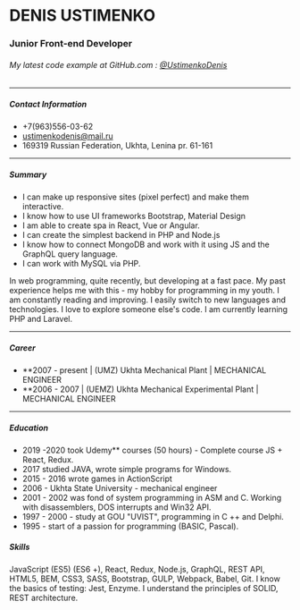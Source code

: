 # DENIS USTIMENKO

### Junior Front-end Developer

###### My latest code example at GitHub.com : [@UstimenkoDenis](https://github.com/UstimenkoDenis/Koshelek-test)

---

##### Contact Information
  - +7(963)556-03-62
  - ustimenkodenis@mail.ru
  - 169319 Russian Federation, Ukhta, Lenina pr. 61-161

---

##### Summary  
* I can make up responsive sites (pixel perfect) and make them interactive.
* I know how to use UI frameworks Bootstrap, Material Design
* I am able to create spa in React, Vue or Angular.
* I can create the simplest backend in PHP and Node.js
* I know how to connect MongoDB and work with it using JS and the GraphQL query language.
* I can work with MySQL via PHP.

In web programming, quite recently, but developing at a fast pace. My past experience helps me with this - my hobby for programming in my youth. I am constantly reading and improving. I easily switch to new languages ​​and technologies. I love to explore someone else's code. I am currently learning PHP and Laravel.

---

##### Career
* **2007 - present  | (UMZ) Ukhta Mechanical Plant | MECHANICAL ENGINEER
* **2006 - 2007     | (UEMZ) Ukhta Mechanical Experimental Plant | MECHANICAL ENGINEER

--- 

##### Education
* 2019 -2020 took Udemy** courses (50 hours) - Complete course JS + React, Redux.
* 2017 studied JAVA, wrote simple programs for Windows.
* 2015 - 2016 wrote games in ActionScript
* 2006 - Ukhta State University - mechanical engineer
* 2001 - 2002 was fond of system programming in ASM and C. Working with disassemblers, DOS interrupts and Win32 API.
* 1997 - 2000 - study at GOU "UVIST", programming in C ++ and Delphi.
* 1995 - start of a passion for programming (BASIC, Pascal). 


##### Skills
 JavaScript (ES5) (ES6 +), React, Redux, Node.js, GraphQL, REST API, HTML5, BEM, CSS3, SASS, Bootstrap, GULP, Webpack, Babel, Git.
I know the basics of testing: Jest, Enzyme.
I understand the principles of SOLID, REST architecture.

